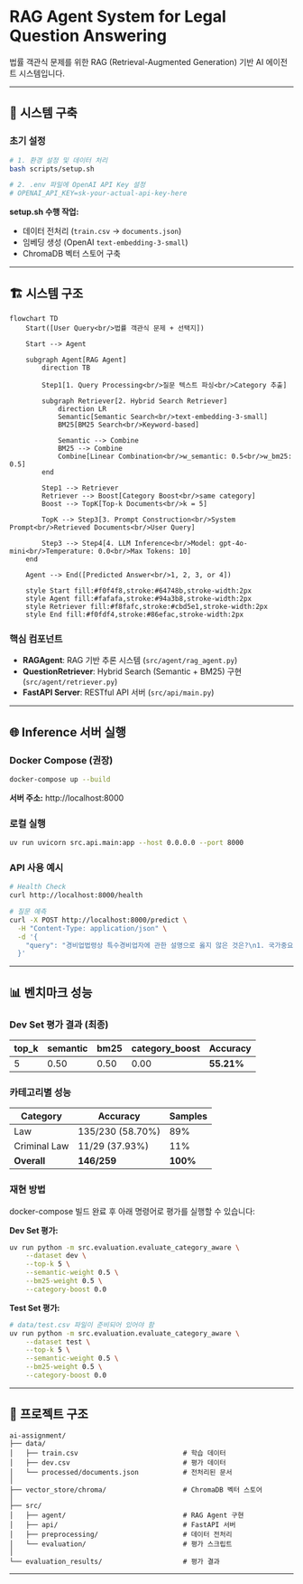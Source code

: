 # RAG Agent System for Legal Question Answering

법률 객관식 문제를 위한 RAG (Retrieval-Augmented Generation) 기반 AI 에이전트 시스템입니다.

---

## 🚀 시스템 구축

### 초기 설정

```bash
# 1. 환경 설정 및 데이터 처리
bash scripts/setup.sh

# 2. .env 파일에 OpenAI API Key 설정
# OPENAI_API_KEY=sk-your-actual-api-key-here
```

**setup.sh 수행 작업:**

- 데이터 전처리 (`train.csv` → `documents.json`)
- 임베딩 생성 (OpenAI `text-embedding-3-small`)
- ChromaDB 벡터 스토어 구축

---

## 🏗️ 시스템 구조

```mermaid
flowchart TD
    Start([User Query<br/>법률 객관식 문제 + 선택지])

    Start --> Agent

    subgraph Agent[RAG Agent]
        direction TB

        Step1[1. Query Processing<br/>질문 텍스트 파싱<br/>Category 추출]

        subgraph Retriever[2. Hybrid Search Retriever]
            direction LR
            Semantic[Semantic Search<br/>text-embedding-3-small]
            BM25[BM25 Search<br/>Keyword-based]

            Semantic --> Combine
            BM25 --> Combine
            Combine[Linear Combination<br/>w_semantic: 0.5<br/>w_bm25: 0.5]
        end

        Step1 --> Retriever
        Retriever --> Boost[Category Boost<br/>same category]
        Boost --> TopK[Top-k Documents<br/>k = 5]

        TopK --> Step3[3. Prompt Construction<br/>System Prompt<br/>Retrieved Documents<br/>User Query]

        Step3 --> Step4[4. LLM Inference<br/>Model: gpt-4o-mini<br/>Temperature: 0.0<br/>Max Tokens: 10]
    end

    Agent --> End([Predicted Answer<br/>1, 2, 3, or 4])

    style Start fill:#f0f4f8,stroke:#64748b,stroke-width:2px
    style Agent fill:#fafafa,stroke:#94a3b8,stroke-width:2px
    style Retriever fill:#f8fafc,stroke:#cbd5e1,stroke-width:2px
    style End fill:#f0fdf4,stroke:#86efac,stroke-width:2px
```

### 핵심 컴포넌트

- **RAGAgent**: RAG 기반 추론 시스템 (`src/agent/rag_agent.py`)
- **QuestionRetriever**: Hybrid Search (Semantic + BM25) 구현 (`src/agent/retriever.py`)
- **FastAPI Server**: RESTful API 서버 (`src/api/main.py`)

---

## 🌐 Inference 서버 실행

### Docker Compose (권장)

```bash
docker-compose up --build
```

**서버 주소:** http://localhost:8000

### 로컬 실행

```bash
uv run uvicorn src.api.main:app --host 0.0.0.0 --port 8000
```

### API 사용 예시

```bash
# Health Check
curl http://localhost:8000/health

# 질문 예측
curl -X POST http://localhost:8000/predict \
  -H "Content-Type: application/json" \
  -d '{
    "query": "경비업법령상 특수경비업자에 관한 설명으로 옳지 않은 것은?\n1. 국가중요시설의 경비\n2. 공항 보안검색\n3. 일반 건물 경비\n4. 항만 경비"
  }'
```

---

## 📊 벤치마크 성능

### Dev Set 평가 결과 (최종)

| top_k | semantic | bm25 | category_boost | Accuracy   |
| ----- | -------- | ---- | -------------- | ---------- |
| 5     | 0.50     | 0.50 | 0.00           | **55.21%** |

### 카테고리별 성능

| Category     | Accuracy         | Samples  |
| ------------ | ---------------- | -------- |
| Law          | 135/230 (58.70%) | 89%      |
| Criminal Law | 11/29 (37.93%)   | 11%      |
| **Overall**  | **146/259**      | **100%** |

### 재현 방법

docker-compose 빌드 완료 후 아래 명령어로 평가를 실행할 수 있습니다:

**Dev Set 평가:**

```bash
uv run python -m src.evaluation.evaluate_category_aware \
    --dataset dev \
    --top-k 5 \
    --semantic-weight 0.5 \
    --bm25-weight 0.5 \
    --category-boost 0.0
```

**Test Set 평가:**

```bash
# data/test.csv 파일이 준비되어 있어야 함
uv run python -m src.evaluation.evaluate_category_aware \
    --dataset test \
    --top-k 5 \
    --semantic-weight 0.5 \
    --bm25-weight 0.5 \
    --category-boost 0.0
```

---

## 📁 프로젝트 구조

```
ai-assignment/
├── data/
│   ├── train.csv                          # 학습 데이터
│   ├── dev.csv                            # 평가 데이터
│   └── processed/documents.json           # 전처리된 문서
│
├── vector_store/chroma/                   # ChromaDB 벡터 스토어
│
├── src/
│   ├── agent/                             # RAG Agent 구현
│   ├── api/                               # FastAPI 서버
│   ├── preprocessing/                     # 데이터 전처리
│   └── evaluation/                        # 평가 스크립트
│
└── evaluation_results/                    # 평가 결과
```

---
